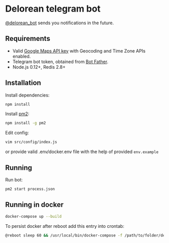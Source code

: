 # Delorean telegram bot

[@delorean_bot](https://telegram.me/delorean_bot) sends you notifications in the future. 

## Requirements

* Valid [Google Maps API key](https://developers.google.com/maps/documentation/javascript/get-api-key) with Geocoding and Time Zone APIs enabled.
* Telegram bot token, obtained from [Bot Father](https://t.me/BotFather).
* Node.js 0.12+, Redis 2.8+

## Installation 

Install dependencies:
```sh
npm install
```

Install [pm2](https://www.npmjs.com/package/pm2):
```sh
npm install -g pm2
```

Edit config:
```sh
vim src/config/index.js
```
or provide valid .env/docker.env file with the help of provided `env.example`

## Running

Run bot:
```sh
pm2 start process.json
```

## Running in docker

```sh
docker-compose up --build
```

To persist docker after reboot add this entry into crontab:
```sh
@reboot sleep 60 && /usr/local/bin/docker-compose -f /path/to/folder/delorean_bot/docker-compose.yml up -d
```
